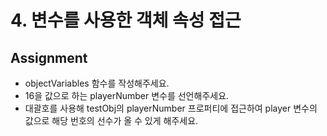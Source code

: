 # 4. 변수를 사용한 객체 속성 접근

## Assignment

- objectVariables 함수를 작성해주세요.
- 16을 값으로 하는 playerNumber 변수를 선언해주세요.
- 대괄호를 사용해 testObj의 playerNumber 프로퍼티에 접근하여 player 변수의 값으로 해당 번호의 선수가 올 수 있게 해주세요.
